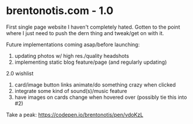 # brentonotis.com - 1.0

First single page website I haven't completely hated. Gotten to the point where I just need to push the dern thing and tweak/get on with it.

Future implementations coming asap/before launching:

1) updating photos w/ high res./quality headshots
2) implementing static blog feature/page (and regularly updating)

2.0 wishlist

1) card/image button links animate/do something crazy when clicked
2) integrate some kind of sound(s)/music feature
3) have images on cards change when hovered over (possibly tie this into #2)

Take a peak: https://codepen.io/brentonotis/pen/vdoKzL
